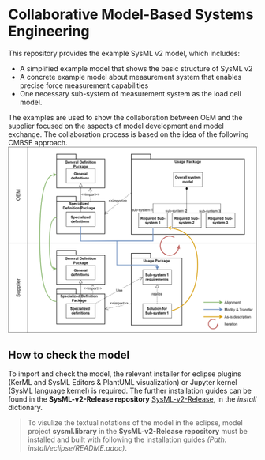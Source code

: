 # Collaborative Model-Based Systems Engineering
This repository provides the example SysML v2 model, which includes:
* A simplified example model that shows the basic structure of SysML v2 
* A concrete example model about measurement system that enables precise force measurement capabilities 
* One necessary sub-system of measurement system as the load cell model.  

The examples are used to show the collaboration between OEM and the supplier focused on the aspects of model development and model exchange. The collaboration process is based on the idea of the following CMBSE approach. 
![Collaboration process between OEM and suppliers using SysML v2 model](https://github.com/ziruili-tu-ilmenau/CMBSE/blob/60358f93b28067763363fb422bbe7f24ee35d2a5/image/Collaboration%20process%20between%20OEM%20and%20suppliers%20using%20SysML%20v2%20model.png)


## How to check the model
To import and check the model, the relevant installer for eclipse plugins (KerML and SysML Editors & PlantUML visualization) or Jupyter kernel (SysML language kernel) is required. 
The further installation guides can be found in the **SysML-v2-Release repository** [SysML-v2-Release](https://github.com/Systems-Modeling/SysML-v2-Release/tree/master), in the _install_ dictionary.
> To visulize the textual notations of the model in the eclipse, model project **sysml.library** in the **SysML-v2-Release repository** must be installed and built with following the installation guides _(Path: install/eclipse/README.adoc)_. 

